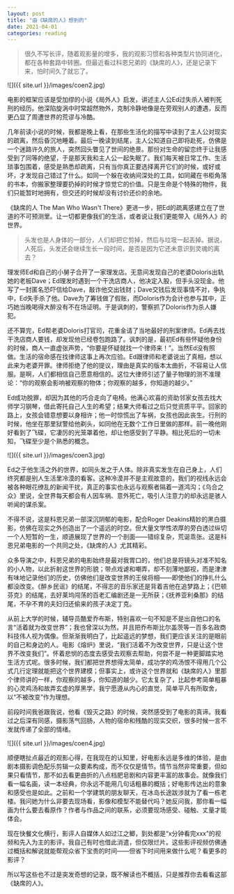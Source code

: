 ```yaml
---
layout: post
title: "由《缺席的人》想到的"
date: 2021-04-01
categories: reading
---
```


> 很久不写长评，随着观影量的增多，我的观影习惯和各种类型片协同进化，都在各种套路中转圈。但最近看过科恩兄弟的《缺席的人》，还是记录下来，怕时间久了就忘了。

![]({{ site.url }}/images/coen2.jpg)

电影的框架应该是受加缪的小说《局外人》启发，讲述主人公Ed过失杀人被判死刑的经历。他深陷旋涡中时常超然物外，克制冷静地像是在旁观别人的遭遇，反而更凸显了周遭世界的荒谬与冷酷。

几年前读小说的时候，我都是晚上看，在那些生活化的描写中读到了主人公对现实的疏离，然后昏沉地睡着。最后一晚读到结尾，主人公知道自己即将赴死，仿佛是一个迷路许久的旅人，突然回头瞥见了世间的绝景。那份对生命的留恋终于让我感受到了同等的绝望，于是那天我和主人公一起失眠了。我们每天被日常工作、生活琐事包围着，感受是熟悉却疏离，只有当你真正要选择离开它们的时候，或好或坏，才发现自己错过了什么。如同一个躲在收纳间深处的工具，如同藏在书柜角落的书本，你搬家整理要扔掉的时候才惊觉它的价值。只是生命是个特殊的物件，我们只能暂时地拥有，但交还的时候却没有讨价还价的余地。

《缺席的人 The Man Who Wasn't There》更进一步，把Ed的疏离感建立在了世道的不可预测里。让一切都更像我们的生活，或者说让我们更能带入《局外人》的世界。

> 头发也是人身体的一部分，人们却把它剪掉，然后与垃圾一起丢掉。据说，人死后，头发还会继续生长一段时间，是否是因为它还未意识到灵魂的离去？

理发师Ed和自己的小舅子合开了一家理发店。无意间发现自己的老婆Doloris出轨她的老板Dave；Ed理发时遇到一个干洗店商人，他决定入股，但手头没现金。他写了一封匿名恐吓信给Dave，敲诈他交出钱财；Dave交钱后发现事情不对，争执中，Ed失手杀了他。Dave为了筹钱做了假账，而Doloris作为会计也参与其中，正巧她当晚喝得大醉没有不在场证明。于是讽刺的，警察抓了Doloris作为杀人嫌犯。

还不算完，Ed帮老婆Doloris打官司，花重金请了当地最好的刑案律师。Ed再去找干洗店商人要钱，却发现他已经卷包跑路了。讽刺的是，最初Ed有些怀疑他身份的时候，商人一直虚张声势，“你要是怀疑就找一个律师来！”。当然Ed没有照做。生活的宿命感在找律师这事上再次应验。Ed跟律师和老婆说出了真相，想以此来为老婆开罪。律师拒绝了他的提议，理由是真实的版本太曲折，不容易让人信服。是啊，人们都相信自己愿意相信的。这位大律师引述了量子物理的测不准理论：“你的观察会影响被观察的物体；你观察的越多，你知道的越少。”

Ed成功脱罪，却因为其他的巧合走向了电椅。他满心欢喜的资助邻家女孩去找大师学习钢琴，借此寄托自己人生的希望；结果大师看过之后只觉资质平平。回家的路上，女孩会错意想要以身相许；他一时惊慌出了车祸，女孩也因此丧生。行刑的时候，他坐在那里狱警给他剃头，如同他在无数个工作日里做的那样。前一晚他刚好看到了飞碟，它凄厉的光笼罩着他，却让他感受到了平静。相比死后的一切未知，飞碟至少是个熟悉的概念。

![]({{ site.url }}/images/coen3.jpg)

Ed之于他生活之外的世界，如同头发之于人体。除非真实发生在自己身上，人们终究都是别人生活里冷漠的看客。这种冷漠并不是主观故意的，我们的视线永远会被各种眼花缭乱的新闻干扰，真正的事实也永远与观察者隔着一道鸿沟；《乌合之众》里说，全世界每天都会有人因车祸、意外死亡，吸引人注意力的却永远是骇人听闻的谋杀案。

不得不说，这是科恩兄弟一部深沉阴郁的电影，配合Roger Deakins精妙的黑白摄影，仿佛在现实之外创造出了一个遥远的时空。但大量文学性浓厚的旁白透过纵切一个人短暂的一生，顺道展现了世界的一个剖面——错综复杂，荒诞乖张。这是科恩兄弟电影的一个共同之处，《缺席的人》尤其精彩。

众多导演之中，科恩兄弟的电影始终是最对我胃口的，他们总是将镜头对准不知名的小人物，以此折射这世界的形貌；带点戏谑和嘲弄，却不刻薄地鄙视，而是津津有味地记录他们的历史，仿佛他们是改变世界的王侯将相——即使他们的挣扎什么都没改变。《醉乡民谣》的结尾，不得志的音乐家还是背着吉他在追梦路上；《巴顿芬克》的结尾，去好莱坞闯荡的百老汇编剧还是一无所获；《抚养亚利桑那》的结尾，不孕不育的夫妇归还偷来的孩子决定丁克。

从前上大学的时候，辅导员酷爱乔布斯，特别喜欢一句不知是不是出自他口的名言“活着就为改变世界”；我也曾深以为然，并且把乔布斯比尔盖茨等一百多名政商科技伟人视为偶像。但渐渐我明白了，比起遥远的梦想，我们更应该关注的是眼前的自己和身边的人。电影《熔炉》里说，“我们活着不为改变世界，只是让这个世界不改变我们”。怀着悲悯的态度去感受去观察去帮助，何尝不是一种更脚踏实地生活方式呢。很多时候，我们都把世界想得太简单，成功学的鸡汤恨不得用几个公式几行定理就能把这个世界建模；但事实上，或许这个世界就和《缺席的人》里那个律师讲的一样，你观察的越多，你知道的越少。它太复杂了，比起参考简单粗暴的心灵鸡汤和故弄玄虚的厚黑学，我宁愿遵从内心的直觉，简单平凡有所取舍，以“不被改变”作为理想。

前段时间我爸跟我说，他看《毁灭之路》的时候，突然感受到了电影的真谛。我看过之后深有同感，摄影荡气回肠，人物的宿命和残酷的现实交织，很多时候一言不发就传递了全部的情绪。

![]({{ site.url }}/images/coen4.jpg)

顺便瞎扯点最近的观影心得，在我现在的认知里，好电影永远是多维的体验，是由剧本摄影调色配乐剪辑一众要素构成，而不仅仅是情节。情节当然非常重要，但如果只看情节，那不如去看更曲折的八点档肥皂剧和内容更丰富的故事会。就像我们看一幅名画，读一本经典，你永远不能用几句话粗暴的概括；好电影传达出的意象和感受也是如此。之前和一个学建筑的朋友聊天，在冰岛长途跋涉就为了看一栋老楼。我问她为什么非要去现场看，影像和模型不能替代吗？她反问我，那你看一幅画为什么要去看原作？作者与作品之间的联系，必须要现场感受、碰触、丈量才能体会。

现在快餐文化横行，影评人自媒体人如过江之鲫，到处都是“x分钟看完xxx”的视频和先入为主的影评。我自己有时也借此消遣，但仅限烂片。这些影评视频仿佛通过概括和解说就能帮观众省下宝贵的时间——但省下时间用来做什么呢？看更多的影评？

所以写这些也不过是突发奇想的记录，既不解读也不概括，只是推荐你去看看这部《缺席的人》。